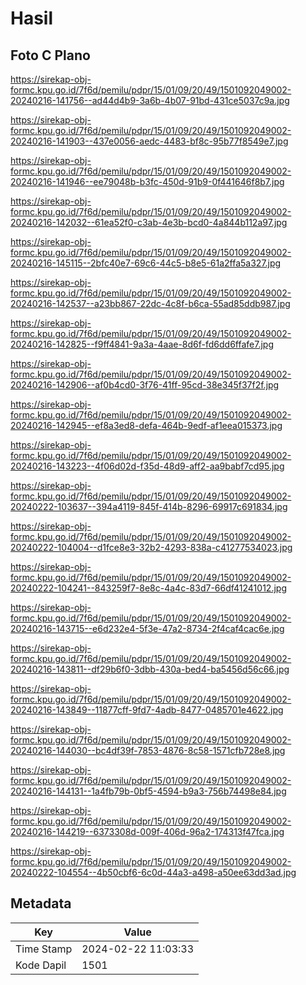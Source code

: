 # Hasil

## Foto C Plano

https://sirekap-obj-formc.kpu.go.id/7f6d/pemilu/pdpr/15/01/09/20/49/1501092049002-20240216-141756--ad44d4b9-3a6b-4b07-91bd-431ce5037c9a.jpg

https://sirekap-obj-formc.kpu.go.id/7f6d/pemilu/pdpr/15/01/09/20/49/1501092049002-20240216-141903--437e0056-aedc-4483-bf8c-95b77f8549e7.jpg

https://sirekap-obj-formc.kpu.go.id/7f6d/pemilu/pdpr/15/01/09/20/49/1501092049002-20240216-141946--ee79048b-b3fc-450d-91b9-0f441646f8b7.jpg

https://sirekap-obj-formc.kpu.go.id/7f6d/pemilu/pdpr/15/01/09/20/49/1501092049002-20240216-142032--61ea52f0-c3ab-4e3b-bcd0-4a844b112a97.jpg

https://sirekap-obj-formc.kpu.go.id/7f6d/pemilu/pdpr/15/01/09/20/49/1501092049002-20240216-145115--2bfc40e7-69c6-44c5-b8e5-61a2ffa5a327.jpg

https://sirekap-obj-formc.kpu.go.id/7f6d/pemilu/pdpr/15/01/09/20/49/1501092049002-20240216-142537--a23bb867-22dc-4c8f-b6ca-55ad85ddb987.jpg

https://sirekap-obj-formc.kpu.go.id/7f6d/pemilu/pdpr/15/01/09/20/49/1501092049002-20240216-142825--f9ff4841-9a3a-4aae-8d6f-fd6dd6ffafe7.jpg

https://sirekap-obj-formc.kpu.go.id/7f6d/pemilu/pdpr/15/01/09/20/49/1501092049002-20240216-142906--af0b4cd0-3f76-41ff-95cd-38e345f37f2f.jpg

https://sirekap-obj-formc.kpu.go.id/7f6d/pemilu/pdpr/15/01/09/20/49/1501092049002-20240216-142945--ef8a3ed8-defa-464b-9edf-af1eea015373.jpg

https://sirekap-obj-formc.kpu.go.id/7f6d/pemilu/pdpr/15/01/09/20/49/1501092049002-20240216-143223--4f06d02d-f35d-48d9-aff2-aa9babf7cd95.jpg

https://sirekap-obj-formc.kpu.go.id/7f6d/pemilu/pdpr/15/01/09/20/49/1501092049002-20240222-103637--394a4119-845f-414b-8296-69917c691834.jpg

https://sirekap-obj-formc.kpu.go.id/7f6d/pemilu/pdpr/15/01/09/20/49/1501092049002-20240222-104004--d1fce8e3-32b2-4293-838a-c41277534023.jpg

https://sirekap-obj-formc.kpu.go.id/7f6d/pemilu/pdpr/15/01/09/20/49/1501092049002-20240222-104241--843259f7-8e8c-4a4c-83d7-66df41241012.jpg

https://sirekap-obj-formc.kpu.go.id/7f6d/pemilu/pdpr/15/01/09/20/49/1501092049002-20240216-143715--e6d232e4-5f3e-47a2-8734-2f4caf4cac6e.jpg

https://sirekap-obj-formc.kpu.go.id/7f6d/pemilu/pdpr/15/01/09/20/49/1501092049002-20240216-143811--df29b6f0-3dbb-430a-bed4-ba5456d56c66.jpg

https://sirekap-obj-formc.kpu.go.id/7f6d/pemilu/pdpr/15/01/09/20/49/1501092049002-20240216-143849--11877cff-9fd7-4adb-8477-0485701e4622.jpg

https://sirekap-obj-formc.kpu.go.id/7f6d/pemilu/pdpr/15/01/09/20/49/1501092049002-20240216-144030--bc4df39f-7853-4876-8c58-1571cfb728e8.jpg

https://sirekap-obj-formc.kpu.go.id/7f6d/pemilu/pdpr/15/01/09/20/49/1501092049002-20240216-144131--1a4fb79b-0bf5-4594-b9a3-756b74498e84.jpg

https://sirekap-obj-formc.kpu.go.id/7f6d/pemilu/pdpr/15/01/09/20/49/1501092049002-20240216-144219--6373308d-009f-406d-96a2-174313f47fca.jpg

https://sirekap-obj-formc.kpu.go.id/7f6d/pemilu/pdpr/15/01/09/20/49/1501092049002-20240222-104554--4b50cbf6-6c0d-44a3-a498-a50ee63dd3ad.jpg


## Metadata

| Key        | Value               |
| ---------- | ------------------- |
| Time Stamp | 2024-02-22 11:03:33 |
| Kode Dapil | 1501                |



